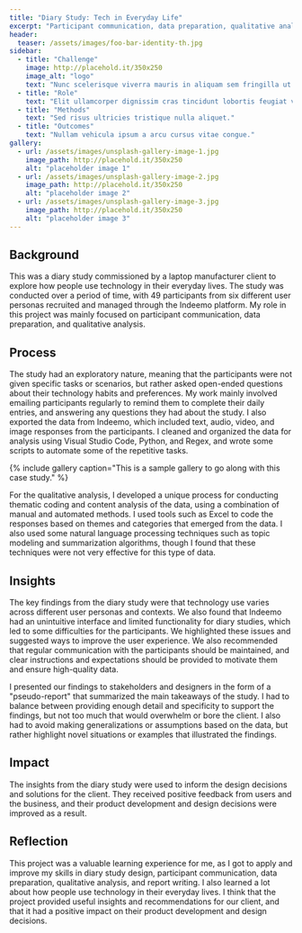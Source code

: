 ```yaml
---
title: "Diary Study: Tech in Everyday Life"
excerpt: "Participant communication, data preparation, qualitative analysis, and report presentation."
header:
  teaser: /assets/images/foo-bar-identity-th.jpg
sidebar:
  - title: "Challenge"
    image: http://placehold.it/350x250
    image_alt: "logo"
    text: "Nunc scelerisque viverra mauris in aliquam sem fringilla ut morbi."
  - title: "Role"
    text: "Elit ullamcorper dignissim cras tincidunt lobortis feugiat vivamus."
  - title: "Methods"
    text: "Sed risus ultricies tristique nulla aliquet."
  - title: "Outcomes"
    text: "Nullam vehicula ipsum a arcu cursus vitae congue."
gallery:
  - url: /assets/images/unsplash-gallery-image-1.jpg
    image_path: http://placehold.it/350x250
    alt: "placeholder image 1"
  - url: /assets/images/unsplash-gallery-image-2.jpg
    image_path: http://placehold.it/350x250
    alt: "placeholder image 2"
  - url: /assets/images/unsplash-gallery-image-3.jpg
    image_path: http://placehold.it/350x250
    alt: "placeholder image 3"
---
```


## Background
This was a diary study commissioned by a laptop manufacturer client to explore how people use technology in their everyday lives. The study was conducted over a period of time, with 49 participants from six different user personas recruited and managed through the Indeemo platform. My role in this project was mainly focused on participant communication, data preparation, and qualitative analysis.

## Process
The study had an exploratory nature, meaning that the participants were not given specific tasks or scenarios, but rather asked open-ended questions about their technology habits and preferences. My work mainly involved emailing participants regularly to remind them to complete their daily entries, and answering any questions they had about the study. I also exported the data from Indeemo, which included text, audio, video, and image responses from the participants. I cleaned and organized the data for analysis using Visual Studio Code, Python, and Regex, and wrote some scripts to automate some of the repetitive tasks. 

{% include gallery caption="This is a sample gallery to go along with this case study." %}

For the qualitative analysis, I developed a unique process for conducting thematic coding and content analysis of the data, using a combination of manual and automated methods. I used tools such as Excel to code the responses based on themes and categories that emerged from the data. I also used some natural language processing techniques such as topic modeling and summarization algorithms, though I found that these techniques were not very effective for this type of data.

## Insights
The key findings from the diary study were that technology use varies across different user personas and contexts. We also found that Indeemo had an unintuitive interface and limited functionality for diary studies, which led to some difficulties for the participants. We highlighted these issues and suggested ways to improve the user experience. We also recommended that regular communication with the participants should be maintained, and clear instructions and expectations should be provided to motivate them and ensure high-quality data.

I presented our findings to stakeholders and designers in the form of a "pseudo-report" that summarized the main takeaways of the study. I had to balance between providing enough detail and specificity to support the findings, but not too much that would overwhelm or bore the client. I also had to avoid making generalizations or assumptions based on the data, but rather highlight novel situations or examples that illustrated the findings.

## Impact
The insights from the diary study were used to inform the design decisions and solutions for the client. They received positive feedback from users and the business, and their product development and design decisions were improved as a result.

## Reflection
This project was a valuable learning experience for me, as I got to apply and improve my skills in diary study design, participant communication, data preparation, qualitative analysis, and report writing. I also learned a lot about how people use technology in their everyday lives. I think that the project provided useful insights and recommendations for our client, and that it had a positive impact on their product development and design decisions.
